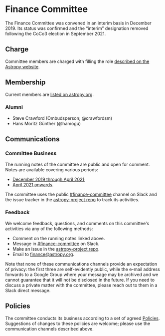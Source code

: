 # Finance Committee

The Finance Committee was convened in an interim basis in December 2019.
Its status was confirmed and the “interim” designation removed following the CoCo3 election in September 2021.

## Charge

Committee members are charged with filling the role [described on the Astropy website](https://www.astropy.org/team.html#role-responsibilities).

## Membership

Current members are [listed on astropy.org](https://www.astropy.org/team.html#finance_committee_member).

### Alumni

- Steve Crawford (Ombudsperson; @crawfordsm)
- Hans Moritz Günther (@hamogu)

## Communications

### Committee Business

The running notes of the committee are public and open for comment.
Notes are available covering various periods:

- [December 2019 through April 2021](https://docs.google.com/document/d/193ERJ6wMNPaNjGSWbS94KHGnojpZ_zwXxWTi9L2etSo/edit#heading=h.w71o1ycqjoz);
- [April 2021 onwards](https://docs.google.com/document/d/1OpSEtJC0jQINTB-YNexxgnHX7-J6HRSkiPKYWBSCOfg/edit?usp=sharing).

The committee uses the public [#finance-committee](https://astropy.slack.com/archives/CRE40TXTK) channel on Slack and the issue tracker in the [astropy-project repo](https://github.com/astropy/astropy-project/issues) to track its activities.

### Feedback

We welcome feedback, questions, and comments on this committee's activities via any of the following methods:

- Comment on the running notes linked above.
- Message in [#finance-committee](https://astropy.slack.com/archives/CRE40TXTK) on Slack.
- Make an issue in the [astropy-project repo](https://github.com/astropy/astropy-project/issues).
- Email to finance@astropy.org.

Note that none of these communications channels provide an expectation of privacy: the first three are self-evidently public, while the e-mail address forwards to a Google Group where your message may be archived and we cannot guarantee that it will not be disclosed in the future.
If you need to discuss a private matter with the committee, please reach out to them in a Slack direct message.

## Policies

The committee conducts its business according to a set of agreed [Policies](https://github.com/astropy/project/blob/master/finance/finance-ctte-policy.rst).
Suggestions of changes to these policies are welcome; please use the communication channels described above.
